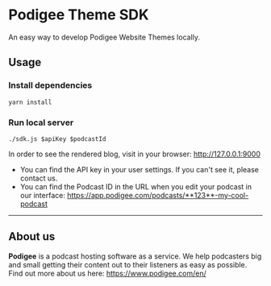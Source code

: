 # Podigee Theme SDK

An easy way to develop Podigee Website Themes locally.

## Usage

### Install dependencies

```
yarn install
```

### Run local server

```
./sdk.js $apiKey $podcastId
```

In order to see the rendered blog, visit in your browser: http://127.0.0.1:9000

- You can find the API key in your user settings. If you can't see it, please contact us.
- You can find the Podcast ID in the URL when you edit your podcast in our interface: https://app.podigee.com/podcasts/**123**-my-cool-podcast

---

## About us

**Podigee** is a podcast hosting software as a service. We help podcasters big and small getting their content out to their listeners as easy as possible. Find out more about us here: https://www.podigee.com/en/

